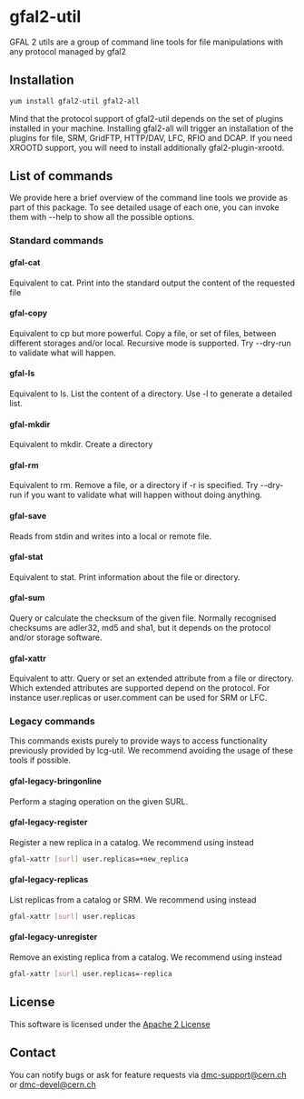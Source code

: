 gfal2-util
==========
GFAL 2 utils are a group of command line tools for file manipulations with any protocol managed by gfal2

## Installation
```bash
yum install gfal2-util gfal2-all
```

Mind that the protocol support of gfal2-util depends on the set of plugins installed in your machine.
Installing gfal2-all will trigger an installation of the plugins for file, SRM, GridFTP, HTTP/DAV, LFC, RFIO and DCAP.
If you need XROOTD support, you will need to install additionally gfal2-plugin-xrootd.

## List of commands
We provide here a brief overview of the command line tools we provide as part of this package.
To see detailed usage of each one, you can invoke them with --help to show all the possible options.

### Standard commands
#### gfal-cat
Equivalent to cat. Print into the standard output the content of the requested file

#### gfal-copy
Equivalent to cp but more powerful. Copy a file, or set of files, between different
storages and/or local. Recursive mode is supported. Try --dry-run to validate what will happen.

#### gfal-ls
Equivalent to ls. List the content of a directory. Use -l to generate a detailed list.

#### gfal-mkdir
Equivalent to mkdir. Create a directory

#### gfal-rm
Equivalent to rm. Remove a file, or a directory if -r is specified.
Try --dry-run if you want to validate what will happen without doing anything.

#### gfal-save
Reads from stdin and writes into a local or remote file.

#### gfal-stat
Equivalent to stat. Print information about the file or directory.

#### gfal-sum
Query or calculate the checksum of the given file.
Normally recognised checksums are adler32, md5 and sha1, but it depends on the protocol and/or storage software.

#### gfal-xattr
Equivalent to attr. Query or set an extended attribute from a file or directory.
Which extended attributes are supported depend on the protocol. For instance user.replicas or user.comment can be used for SRM or LFC.

### Legacy commands
This commands exists purely to provide ways to access functionality previously provided by lcg-util.
We recommend avoiding the usage of these tools if possible.

#### gfal-legacy-bringonline
Perform a staging operation on the given SURL.

#### gfal-legacy-register
Register a new replica in a catalog. We recommend using instead
```bash
gfal-xattr [surl] user.replicas=+new_replica
```

#### gfal-legacy-replicas
List replicas from a catalog or SRM. We recommend using instead
```bash
gfal-xattr [surl] user.replicas
```

#### gfal-legacy-unregister
Remove an existing replica from a catalog. We recommend using instead
```bash
gfal-xattr [surl] user.replicas=-replica
```

## License
This software is licensed under the [Apache 2 License](http://www.apache.org/licenses/LICENSE-2.0.html)

## Contact
You can notify bugs or ask for feature requests via dmc-support@cern.ch or dmc-devel@cern.ch

